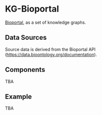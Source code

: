 # KG-Bioportal

[Bioportal](https://bioportal.bioontology.org/), as a set of knowledge graphs.

## Data Sources

Source data is derived from the Bioportal API (<https://data.bioontology.org/documentation>).

## Components

TBA

## Example

TBA
